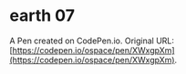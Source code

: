 # earth 07

A Pen created on CodePen.io. Original URL: [https://codepen.io/ospace/pen/XWxgpXm](https://codepen.io/ospace/pen/XWxgpXm).

